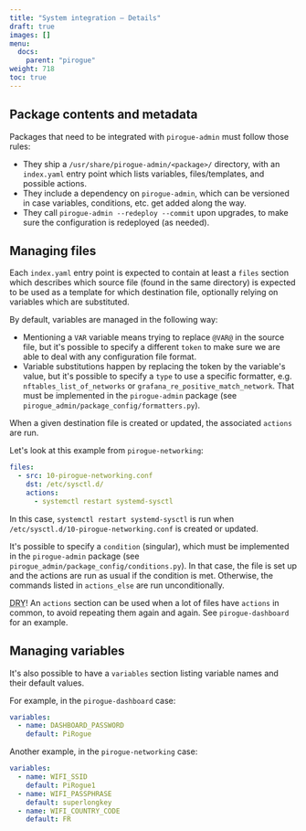```yaml
---
title: "System integration — Details"
draft: true
images: []
menu:
  docs:
    parent: "pirogue"
weight: 718
toc: true
---
```


## Package contents and metadata

Packages that need to be integrated with `pirogue-admin` must follow those
rules:

 - They ship a `/usr/share/pirogue-admin/<package>/` directory, with an
   `index.yaml` entry point which lists variables, files/templates, and possible
   actions.
 - They include a dependency on `pirogue-admin`, which can be versioned in case
   variables, conditions, etc. get added along the way.
 - They call `pirogue-admin --redeploy --commit` upon upgrades, to make sure the
   configuration is redeployed (as needed).


## Managing files

Each `index.yaml` entry point is expected to contain at least a `files` section
which describes which source file (found in the same directory) is expected to
be used as a template for which destination file, optionally relying on
variables which are substituted.

By default, variables are managed in the following way:

 - Mentioning a `VAR` variable means trying to replace `@VAR@` in the source
   file, but it's possible to specify a different `token` to make sure we are
   able to deal with any configuration file format.
 - Variable substitutions happen by replacing the token by the variable's value,
   but it's possible to specify a `type` to use a specific formatter, e.g.
   `nftables_list_of_networks` or `grafana_re_positive_match_network`. That must
   be implemented in the `pirogue-admin` package (see
   `pirogue_admin/package_config/formatters.py`).

When a given destination file is created or updated, the associated `actions`
are run.

Let's look at this example from `pirogue-networking`:

```yaml
files:
  - src: 10-pirogue-networking.conf
    dst: /etc/sysctl.d/
    actions:
      - systemctl restart systemd-sysctl
```

In this case, `systemctl restart systemd-sysctl` is run when
`/etc/sysctl.d/10-pirogue-networking.conf` is created or updated.

It's possible to specify a `condition` (singular), which must be implemented in
the `pirogue-admin` package (see `pirogue_admin/package_config/conditions.py`).
In that case, the file is set up and the actions are run as usual if the
condition is met. Otherwise, the commands listed in `actions_else` are run
unconditionally.

<abbr title="Don't Repeat Yourself">DRY</abbr>! An `actions` section can be used
when a lot of files have `actions` in common, to avoid repeating them again and
again. See `pirogue-dashboard` for an example.


## Managing variables

It's also possible to have a `variables` section listing variable names and
their default values.

For example, in the `pirogue-dashboard` case:

```yaml
variables:
  - name: DASHBOARD_PASSWORD
    default: PiRogue
```

Another example, in the `pirogue-networking` case:

```yaml
variables:
  - name: WIFI_SSID
    default: PiRogue1
  - name: WIFI_PASSPHRASE
    default: superlongkey
  - name: WIFI_COUNTRY_CODE
    default: FR
```
